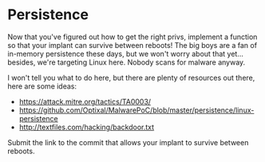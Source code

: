 # Persistence 
Now that you've figured out how to get the right privs, implement a function so that your implant can survive between reboots! The big boys are a fan of in-memory persistence these days, but we won't worry about that yet... besides, we're targeting Linux here. Nobody scans for malware anyway.

I won't tell you what to do here, but there are plenty of resources out there, here are some ideas: 

* <https://attack.mitre.org/tactics/TA0003/>
* <https://github.com/Optixal/MalwarePoC/blob/master/persistence/linux-persistence>
* <http://textfiles.com/hacking/backdoor.txt>

Submit the link to the commit that allows your implant to survive between reboots.